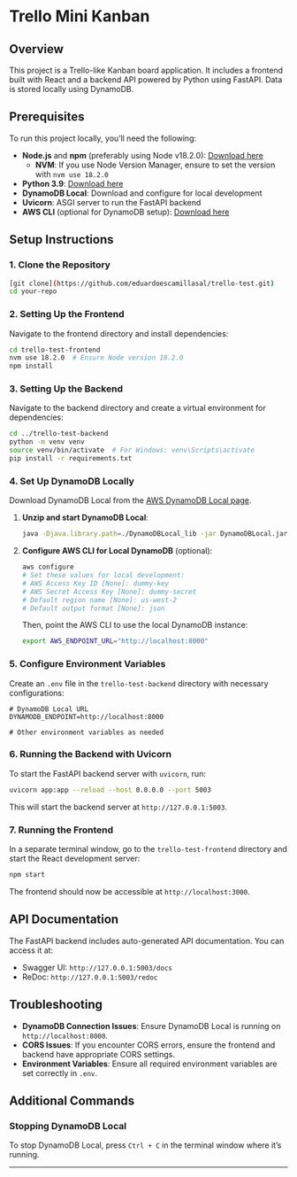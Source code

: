 
# Trello Mini Kanban

## Overview

This project is a Trello-like Kanban board application. It includes a frontend built with React and a backend API powered by Python using FastAPI. Data is stored locally using DynamoDB.

## Prerequisites

To run this project locally, you’ll need the following:

- **Node.js** and **npm** (preferably using Node v18.2.0): [Download here](https://nodejs.org/)
  - **NVM**: If you use Node Version Manager, ensure to set the version with `nvm use 18.2.0`
- **Python 3.9**: [Download here](https://www.python.org/downloads/)
- **DynamoDB Local**: Download and configure for local development
- **Uvicorn**: ASGI server to run the FastAPI backend
- **AWS CLI** (optional for DynamoDB setup): [Download here](https://aws.amazon.com/cli/)

## Setup Instructions

### 1. Clone the Repository

```bash
[git clone](https://github.com/eduardoescamillasal/trello-test.git)
cd your-repo
```

### 2. Setting Up the Frontend

Navigate to the frontend directory and install dependencies:

```bash
cd trello-test-frontend
nvm use 18.2.0  # Ensure Node version 18.2.0
npm install
```

### 3. Setting Up the Backend

Navigate to the backend directory and create a virtual environment for dependencies:

```bash
cd ../trello-test-backend
python -m venv venv
source venv/bin/activate  # For Windows: venv\Scripts\activate
pip install -r requirements.txt
```

### 4. Set Up DynamoDB Locally

Download DynamoDB Local from the [AWS DynamoDB Local page](https://docs.aws.amazon.com/amazondynamodb/latest/developerguide/DynamoDBLocal.html).

1. **Unzip and start DynamoDB Local**:

   ```bash
   java -Djava.library.path=./DynamoDBLocal_lib -jar DynamoDBLocal.jar -sharedDb
   ```

2. **Configure AWS CLI for Local DynamoDB** (optional):

   ```bash
   aws configure
   # Set these values for local development:
   # AWS Access Key ID [None]: dummy-key
   # AWS Secret Access Key [None]: dummy-secret
   # Default region name [None]: us-west-2
   # Default output format [None]: json
   ```

   Then, point the AWS CLI to use the local DynamoDB instance:

   ```bash
   export AWS_ENDPOINT_URL="http://localhost:8000"
   ```

### 5. Configure Environment Variables

Create an `.env` file in the `trello-test-backend` directory with necessary configurations:

```plaintext
# DynamoDB Local URL
DYNAMODB_ENDPOINT=http://localhost:8000

# Other environment variables as needed
```

### 6. Running the Backend with Uvicorn

To start the FastAPI backend server with `uvicorn`, run:

```bash
uvicorn app:app --reload --host 0.0.0.0 --port 5003
```

This will start the backend server at `http://127.0.0.1:5003`.

### 7. Running the Frontend

In a separate terminal window, go to the `trello-test-frontend` directory and start the React development server:

```bash
npm start
```

The frontend should now be accessible at `http://localhost:3000`.

## API Documentation

The FastAPI backend includes auto-generated API documentation. You can access it at:

- Swagger UI: `http://127.0.0.1:5003/docs`
- ReDoc: `http://127.0.0.1:5003/redoc`

## Troubleshooting

- **DynamoDB Connection Issues**: Ensure DynamoDB Local is running on `http://localhost:8000`.
- **CORS Issues**: If you encounter CORS errors, ensure the frontend and backend have appropriate CORS settings.
- **Environment Variables**: Ensure all required environment variables are set correctly in `.env`.

## Additional Commands

### Stopping DynamoDB Local

To stop DynamoDB Local, press `Ctrl + C` in the terminal window where it’s running.



---
